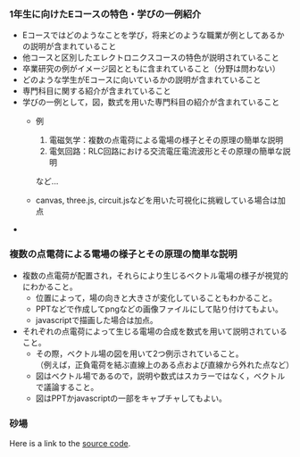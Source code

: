 ### 1年生に向けたEコースの特色・学びの一例紹介
- Eコースではどのようなことを学び，将来どのような職業が例としてあるかの説明が含まれていること
- 他コースと区別したエレクトロニクスコースの特色が説明されていること
- 卒業研究の例がイメージ図とともに含まれていること（分野は問わない）
- どのような学生がEコースに向いているかの説明が含まれていること
- 専門科目に関する紹介が含まれていること
- 学びの一例として，図，数式を用いた専門科目の紹介が含まれていること
    - 例
        1. 電磁気学：複数の点電荷による電場の様子とその原理の簡単な説明
        2. 電気回路：RLC回路における交流電圧電流波形とその原理の簡単な説明

        など...
    - canvas, three.js, circuit.jsなどを用いた可視化に挑戦している場合は加点
- 

### 複数の点電荷による電場の様子とその原理の簡単な説明 
- 複数の点電荷が配置され，それらにより生じるベクトル電場の様子が視覚的にわかること。
    - 位置によって，場の向きと大きさが変化していることもわかること。
    - PPTなどで作成してpngなどの画像ファイルにして貼り付けてもよい。
    - javascriptで描画した場合は加点。
- それぞれの点電荷によって生じる電場の合成を数式を用いて説明されていること。  
    - その際，ベクトル場の図を用いて2つ例示されていること。  
    （例えば，正負電荷を結ぶ直線上のある点および直線から外れた点など）   
    - 図はベクトル場であるので，説明や数式はスカラーではなく，ベクトルで議論すること。  
    - 図はPPTかjavascriptの一部をキャプチャしてもよい。

### 砂場
Here is a link to the [source code](EMvisual.html).